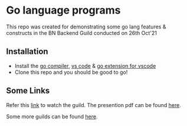 # Go language programs

This repo was created for demonstrating some go lang features & constructs in the BN Backend Guild conducted on 26th Oct'21

## Installation

- Install the [go compiler](https://golang.org/), [vs code](https://code.visualstudio.com/) & [go extension for vscode](https://marketplace.visualstudio.com/items?itemName=golang.go)
- Clone this repo and you should be good to go!

## Some Links

Refer this [link](https://bakerhughes.sharepoint.com/:v:/s/MCBentlyevadaSoftareGuilds/EYMUtMm87JdFuopeIKpMvdMB3tk0eWPZZohbRdrAb-S8Uw?e=xav9vY) to watch the guild.
The presention pdf can be found [here](https://bakerhughes.sharepoint.com/:b:/s/MCBentlyevadaSoftareGuilds/EauIs4--bgZBnrUuSafJpEwBixDtTAWk96IvoKXLAl6zYQ?e=VTJVpO).

Some more guilds can be found [here](https://bentlypedia.bn.ge.com/display/SOF/Backend+Services).
